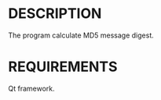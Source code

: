 DESCRIPTION
===========
The program calculate MD5 message digest.

REQUIREMENTS
============
Qt framework.

